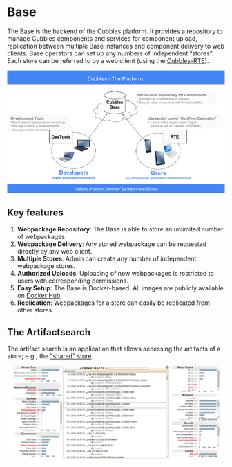 # Base

The Base is the backend of the Cubbles platform. It provides a repository to manage Cubbles components and services for component upload, replication between multiple Base instances and component delivery to web clients. Base operators can set up any numbers of independent “stores”. Each store can be referred to by a web client \(using the [Cubbles-RTE](../runtime-extension-rte/)\).

![The Cubbles Platform](../assets/images/cubbles_platform.png)

## Key features

1. **Webpackage Repository**: The Base is able to store an unlimited number of webpackages.
2. **Webpackage Delivery**: Any stored webpackage can be requested directly by any web client.
3. **Multiple Stores**: Admin can create any number of independent webpackage stores.
4. **Authorized Uploads**: Uploading of new webpackages is restricted to users with corresponding permissions.
5. **Easy Setup**: The Base is Docker-based. All images are publicly available on [Docker Hub](https://hub.docker.com/u/cubbles/).
6. **Replication**: Webpackages for a store can easily be replicated from other stores.

## The Artifactsearch

The artifact search is an application that allows accessing the artifacts of a store; e.g., the ["shared" store](https://cubbles.world/shared/cubx.core.artifactsearch@1.6.1/artifactsearch/index.html).

![Artifactsearch](../assets/images/cubbles_base.png)


